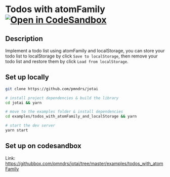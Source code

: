 # Todos with atomFamily [![Open in CodeSandbox](https://img.shields.io/badge/Open%20in-CodeSandbox-blue?style=flat-square&logo=codesandbox)](https://githubbox.com/pmndrs/jotai/tree/master/examples/todos_with_atomFamily)

## Description

Implement a todo list using atomFamily and localStorage, you can store your todo list to localStorage by click `Save to localStorage`, then remove your todo list and restore them by click `Load from localStorage`.

## Set up locally

```bash
git clone https://github.com/pmndrs/jotai

# install project dependencies & build the library
cd jotai && yarn

# move to the examples folder & install dependencies
cd examples/todos_with_atomFamily_and_localStorage && yarn

# start the dev server
yarn start
```

## Set up on codesandbox

Link: https://githubbox.com/pmndrs/jotai/tree/master/examples/todos_with_atomFamily
